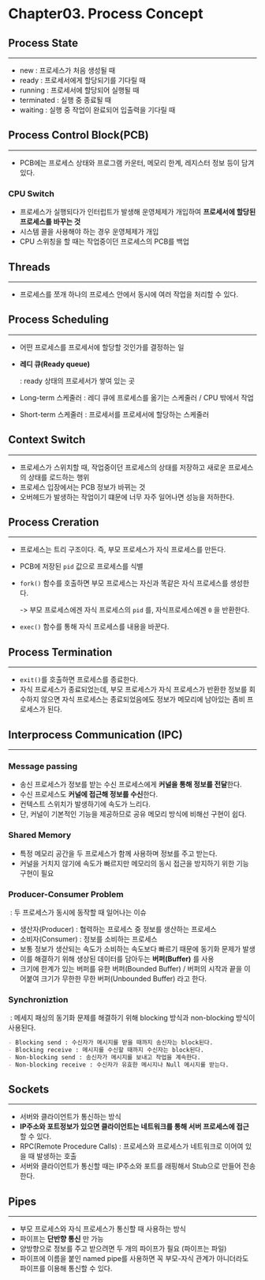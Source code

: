 <h1> Chapter03. Process Concept</h1>

<h2> Process State</h2>

---

- new : 프로세스가 처음 생성될 때
- ready : 프로세서에게 할당되기를 기다릴 때
- running : 프로세서에 할당되어 실행될 때
- terminated : 실행 중 종료될 때
- waiting : 실행 중 작업이 완료되어 입출력을 기다릴 때



<h2>Process Control Block(PCB)</h2>

---

- PCB에는 프로세스 상태와 프로그램 카운터, 메모리 한계, 레지스터 정보 등이 담겨있다.

<h3>CPU Switch</h3>

- 프로세스가 실행되다가 인터럽트가 발생해 운영체제가 개입하여 **프로세서에 할당된 프로세스를 바꾸는 것**
- 시스템 콜을 사용해야 하는 경우 운영체제가 개입
- CPU 스위칭을 할 때는 작업중이던 프로세스의 PCB를 백업



<h2> Threads</h2>

---

- 프로세스를 쪼개 하나의 프로세스 안에서 동시에 여러 작업을 처리할 수 있다.



<h2>Process Scheduling </h2>

---

- 어떤 프로세스를 프로세서에 할당할 것인가를 결정하는 일

- **레디 큐(Ready queue)**

  : ready 상태의 프로세서가 쌓여 있는 곳

- Long-term 스케줄러 : 레디 큐에 프로세스를 옮기는 스케줄러 / CPU 밖에서 작업

- Short-term 스케줄러 : 프로세서를 프로세서에 할당하는 스케줄러



<h2> Context Switch</h2>

---

- 프로세스가 스위치할 때, 작업중이던 프로세스의 상태를 저장하고 새로운 프로세스의 상태를 로드하는 행위
- 프로세스 입장에서는 PCB 정보가 바뀌는 것
- 오버헤드가 발생하는 작업이기 떄문에 너무 자주 일어나면 성능을 저하한다.



<h2>Process Creration</h2>

---

- 프로세스는 트리 구조이다. 즉,  부모 프로세스가 자식 프로세스를 만든다.

- PCB에 저장된 `pid` 값으로 프로세스를 식별

- `fork()` 함수를 호출하면 부모 프로세스는 자신과 똑같은 자식 프로세스를 생성한다. 

  -> 부모 프로세스에겐 자식 프로세스의 `pid` 를, 자식프로세스에겐 `0` 을 반환한다.

- `exec()` 함수를 통해 자식 프로세스를 내용을 바꾼다.



<h2> Process Termination</h2>

---

- `exit()`를 호출하면 프로세스를 종료한다.
- 자식 프로세스가 종료되었는데, 부모 프로세스가 자식 프로세스가 반환한 정보를 회수하지 않으면 자식 프로세스는 종료되었음에도 정보가 메모리에 남아있는 좀비 프로세스가 된다.



<h2> Interprocess Communication (IPC)</h2>

---

<h3> Message passing</h3>

- 송신 프로세스가 정보를 받는 수신 프로세스에게 **커널을 통해 정보를 전달**한다.
- 수신 프로세스도 **커널에 접근해 정보를 수신**한다.
- 컨텍스트 스위치가 발생하기에 속도가 느리다.
- 단, 커널이 기본적인 기능을 제공하므로 공유 메모리 방식에 비해선 구현이 쉽다.

<h3> Shared Memory</h3>

- 특정 메모리 공간을 두 프로세스가 함께 사용하며 정보를 주고 받는다.
- 커널을 거치지 않기에 속도가 빠르지만 메모리의 동시 접근을 방지하기 위한 기능 구현이 필요

<h3>Producer-Consumer Problem</h3>

​	: 두 프로세스가 동시에 동작할 때 일어나는 이슈

- 생산자(Producer) : 협력하는 프로세스 중 정보를 생산하는 프로세스
- 소비자(Consumer) : 정보를 소비하는 프로세스
- 보통 정보가 생산되는 속도가 소비하는 속도보다 빠르기 때문에 동기화 문제가 발생
- 이를 해결하기 위해 생상된 데이터를 담아두는 **버퍼(Buffer)** 를 사용
- 크기에 한계가 있는 버퍼를 유한 버퍼(Bounded Buffer) / 버퍼의 시작과 끝을 이어붙여 크기가 무한한 무한 버퍼(Unbounded Buffer) 라고 한다.

<h3> Synchroniztion</h3>

​	: 메세지 패싱의 동기화 문제를 해결하기 위해 blocking 방식과 non-blocking 방식이 사용된다.

```markdown
- Blocking send : 수신자가 메시지를 받을 때까지 송신자는 block된다.
- Blocking receive : 메시지를 수신할 때까지 수신자는 block된다.
- Non-blocking send : 송신자가 메시지를 보내고 작업을 계속한다.
- Non-blocking receive : 수신자가 유효한 메시지나 Null 메시지를 받는다.
```



<h2> Sockets</h2>

---

- 서버와 클라이언트가 통신하는 방식
- **IP주소와 포트정보가 있으면 클라이언트는 네트워크를 통해 서버 프로세스에 접근** 할 수 있다.
- RPC(Remote Procedure Calls) : 프로세스와 프로세스가 네트워크로 이어여 있을 때 발생하는 호출
- 서버와 클라이언트가 통신할 때는 IP주소와 포트를 래핑해서 Stub으로 만들어 전송한다.



<h2>Pipes</h2>

---

- 부모 프로세스와 자식 프로세스가 통신할 때 사용하는 방식
- 파이프는 **단반향 통신** 만 가능
- 양방향으로 정보를 주고 받으려면 두 개의 파이프가 필요 (파이프는 파일)
- 파이프에 이름을 붙인 named pipe를 사용하면 꼭 부모-자식 관계가 아니더라도 파이프를 이용해 통신할 수 있다.


